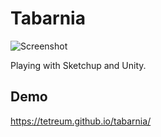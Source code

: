 # Tabarnia

![Screenshot](https://tetreum.github.io/tabarnia/screenshot1.png)

Playing with Sketchup and Unity.

## Demo

https://tetreum.github.io/tabarnia/
